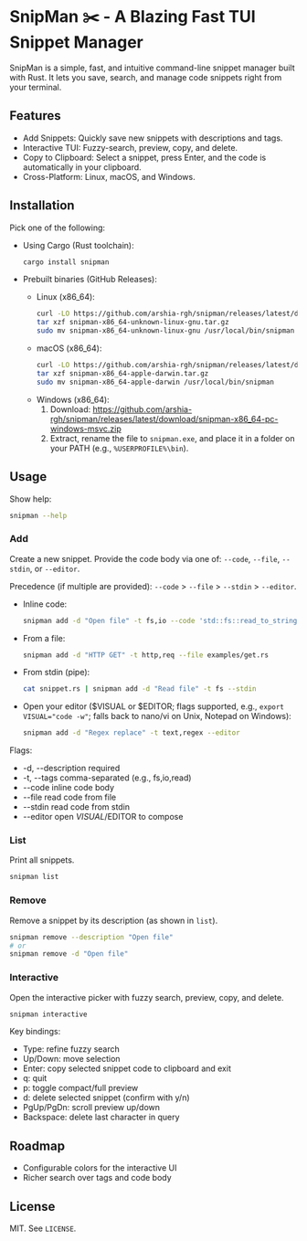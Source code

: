 # SnipMan ✂️ - A Blazing Fast TUI Snippet Manager

SnipMan is a simple, fast, and intuitive command-line snippet manager built with Rust. It lets you save, search,
and manage code snippets right from your terminal.

## Features

- Add Snippets: Quickly save new snippets with descriptions and tags.
- Interactive TUI: Fuzzy-search, preview, copy, and delete.
- Copy to Clipboard: Select a snippet, press Enter, and the code is automatically in your clipboard.
- Cross-Platform: Linux, macOS, and Windows.

## Installation

Pick one of the following:

- Using Cargo (Rust toolchain):

  ```bash
  cargo install snipman
  ```

- Prebuilt binaries (GitHub Releases):
    - Linux (x86_64):
      ```bash
      curl -LO https://github.com/arshia-rgh/snipman/releases/latest/download/snipman-x86_64-unknown-linux-gnu.tar.gz
      tar xzf snipman-x86_64-unknown-linux-gnu.tar.gz
      sudo mv snipman-x86_64-unknown-linux-gnu /usr/local/bin/snipman
      ```
    - macOS (x86_64):
      ```bash
      curl -LO https://github.com/arshia-rgh/snipman/releases/latest/download/snipman-x86_64-apple-darwin.tar.gz
      tar xzf snipman-x86_64-apple-darwin.tar.gz
      sudo mv snipman-x86_64-apple-darwin /usr/local/bin/snipman
      ```
    - Windows (x86_64):
        1) Download: https://github.com/arshia-rgh/snipman/releases/latest/download/snipman-x86_64-pc-windows-msvc.zip
        2) Extract, rename the file to `snipman.exe`, and place it in a folder on your PATH (e.g., `%USERPROFILE%\bin`).

## Usage

Show help:

```bash
snipman --help
```

### Add

Create a new snippet. Provide the code body via one of: `--code`, `--file`, `--stdin`, or `--editor`.

Precedence (if multiple are provided): `--code` > `--file` > `--stdin` > `--editor`.

- Inline code:
  ```bash
  snipman add -d "Open file" -t fs,io --code 'std::fs::read_to_string("path")?;'
  ```
- From a file:
  ```bash
  snipman add -d "HTTP GET" -t http,req --file examples/get.rs
  ```
- From stdin (pipe):
  ```bash
  cat snippet.rs | snipman add -d "Read file" -t fs --stdin
  ```
- Open your editor ($VISUAL or $EDITOR; flags supported, e.g., `export VISUAL="code -w"`; falls back to nano/vi on Unix,
  Notepad on Windows):
  ```bash
  snipman add -d "Regex replace" -t text,regex --editor
  ```

Flags:

- -d, --description <TEXT>  required
- -t, --tags <LIST>         comma-separated (e.g., fs,io,read)
- --code <TEXT>             inline code body
- --file <PATH>             read code from file
- --stdin read code from stdin
- --editor open $VISUAL/$EDITOR to compose

### List

Print all snippets.

```bash
snipman list
```

### Remove

Remove a snippet by its description (as shown in `list`).

```bash
snipman remove --description "Open file"
# or
snipman remove -d "Open file"
```

### Interactive

Open the interactive picker with fuzzy search, preview, copy, and delete.

```bash
snipman interactive
```

Key bindings:

- Type: refine fuzzy search
- Up/Down: move selection
- Enter: copy selected snippet code to clipboard and exit
- q: quit
- p: toggle compact/full preview
- d: delete selected snippet (confirm with y/n)
- PgUp/PgDn: scroll preview up/down
- Backspace: delete last character in query

## Roadmap

- Configurable colors for the interactive UI
- Richer search over tags and code body

## License

MIT. See `LICENSE`.
